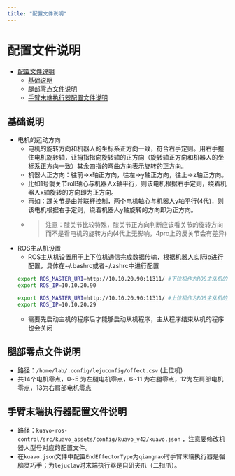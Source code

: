 ```yaml
---
title: "配置文件说明"
---
```


# 配置文件说明

- [配置文件说明](#配置文件说明)
  - [基础说明](#基础说明)
  - [腿部零点文件说明](#腿部零点文件说明)
  - [手臂末端执行器配置文件说明](#手臂末端执行器配置文件说明)

## 基础说明
- 电机的运动方向
   - 电机的旋转方向和机器人的坐标系正方向一致，符合右手定则。用右手握住电机旋转轴，让拇指指向旋转轴的正方向（旋转轴正方向和机器人的坐标系正方向一致）其余四指的弯曲方向表示旋转的正方向。
   - 机器人正方向：往前->x轴正方向，往左->y轴正方向，往上->z轴正方向。
   - 比如1号髋关节roll轴心与机器人x轴平行，则该电机根据右手定则，绕着机器人x轴旋转的方向即为正方向。
   - 再如：踝关节是由并联杆控制，两个电机轴心与机器人y轴平行(4代)，则该电机根据右手定则，绕着机器人y轴旋转的方向即为正方向。
   - > 注意：膝关节比较特殊，膝关节正方向判断应该看关节的旋转方向而不是看电机的旋转方向(4代上无影响，4pro上的反关节会有差异)
- ROS主从机设置
  - ROS主从机设置用于上下位机通信完成数据传输，根据机器人实际ip进行配置，具体在~/.bashrc或者~/.zshrc中进行配置
  ```bash
  export ROS_MASTER_URI=http://10.10.20.90:11311/ #下位机作为ROS主从机的主机，ip为实际ip
  export ROS_IP=10.10.20.90
  ```
  ```bash
  export ROS_MASTER_URI=http://10.10.20.90:11311/ #上位机作为ROS主从机的从机，ip为实际ip
  export ROS_IP=10.10.20.29
  ```
  - 需要先启动主机的程序后才能够启动从机程序，主从程序结束从机的程序也会关闭

## 腿部零点文件说明
- 路径：`/home/lab/.config/lejuconfig/offect.csv` (上位机)
- 共14个电机零点，0~5 为左腿电机零点，6~11 为右腿零点，12为左肩部电机零点，13为右肩部电机零点

## 手臂末端执行器配置文件说明
- 路径：`kuavo-ros-control/src/kuavo_assets/config/kuavo_v42/kuavo.json` ，注意要修改机器人型号对应的配置文件。
- 在`kuavo.json`文件中配置`EndEffectorType`为`qiangnao`时手臂末端执行器是强脑灵巧手；为`lejuclaw`时末端执行器是自研夹爪（二指爪）。
